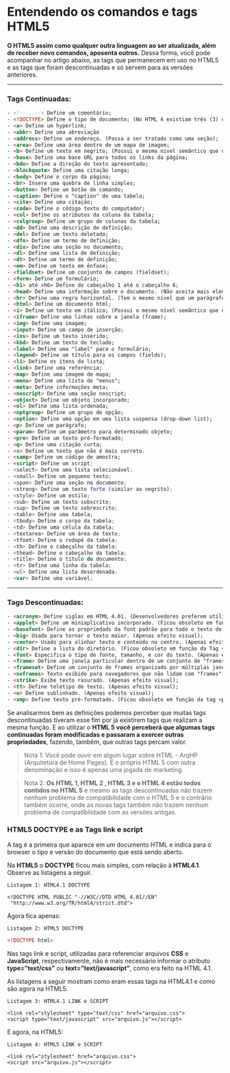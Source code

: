 # Entendendo os comandos e tags HTML5

**O HTML5 assim como qualquer outra linguagem ao ser atualizada, além de receber novo comandos, aposenta outros.** Dessa forma, você pode acompanhar no artigo abaixo, as tags que permanecem em uso no HTML5 e as tags que foram descontinuadas e só servem para as versões anteriores.

---

### Tags Continuadas:
```html
- <!--...--> Define um comentário;
- <!DOCTYPE> Define o tipo de documento; (No HTML 4 existiam três (3) diferentes tipos de doctype, mas no HTML 5 temos apenas um (1) tipo <!DOCTYPE HTML>. É aqui que o navegador entende o tipo de documento e como ele deve interpretar as tags nele contidas.)
- <a> Define um hyperlink;
- <abbr> Define uma abreviação
- <address> Define um endereço. (Passa a ser tratado como uma seção);
- <area> Define uma área dentro de um mapa de imagem;
- <b> Define um texto em negrito; (Possui o mesmo nível semântico que um SPAN, e também o estilo de negrito no texto. Contudo, ele não dá nenhuma importância para o texto marcado com ele.)
- <base> Define uma base URL para todos os links da página;
- <bdo> Define a direção do texto apresentado;
- <blockquote> Define uma citação longa;
- <body> Define o corpo da página;
- <br> Insere uma quebra de linha simples;
- <button> Define um botão de comando;
- <caption> Define o "caption" de uma tabela;
- <cite> Define uma citação;
- <code> Define o código texto do computador;
- <col> Define os atributos da coluna da tabela;
- <colgroup> Define um grupo de colunas da tabela;
- <dd> Define uma descrição de definição;
- <del> Define um texto deletado;
- <dfn> Define um termo de definição;
- <div> Define uma seção no documento;
- <dl> Define uma lista de definição;
- <dt> Define um termo de definição;
- <em> Define um texto em ênfase;
- <fieldset> Define um conjunto de campos (fieldset);
- <form> Define um formulário;
- <h1> até >h6> Define do cabeçalho 1 até o cabeçalho 6;
- <head> Define uma informação sobre o documento. (Não aceita mais elementos Child como filho);
- <hr> Define uma regra horizontal. (Tem o mesmo nível que um parágrafo, mas também é utilizado para fazer separações e quebras de linha);
- <html> Define um documento html;
- <i> Define um texto em itálico; (Possui o mesmo nível semântico que um SPAN. O texto continua sendo itálico e para usuários de leitores de tela, a voz utilizada é modificada para indicar ênfase. É de grande valor e utilidade para marcar, termos técnicos, termos em outras linguagens etc.)
- <iframe> Define uma linhas sobre a janela (frame);
- <img> Define uma imagem;
- <input> Define um campo de inserção;
- <ins> Define um texto inserido;
- <kbd> Define um texto do teclado;
- <label> Define uma "label" para o formulário;
- <legend> Define um título para os campos (fields);
- <li> Define os itens da lista;
- <link> Define uma referência;
- <map> Define uma imagem de mapa;
- <menu> Define uma lista de "menus";
- <meta> Define informações meta;
- <noscript> Define uma seção noscript;
- <object> Define um objeto incorporado;
- <ol> Define uma lista ordenada;
- <optgroup> Define um grupo de opção;
- <option> Define uma opção em uma lista suspensa (drop-down list);
- <p> Define um parágrafo;
- <param> Define um parâmetro para determinado objeto;
- <pre> Define um texto pré-formatado;
- <q> Define uma citação curta;
- <s> Define um texto que não é mais correto.
- <samp> Define um código de amostra;
- <script> Define um script;
- <select> Define uma lista selecionável;
- <small> Define um pequeno texto;
- <span> Define uma seção no documento;
- <strong> Define um texto forte (similar ao negrito);
- <style> Define um estilo;
- <sub> Define um texto subscrito;
- <sup> Define um texto sobrescrito;
- <table> Define uma tabela;
- <tbody> Define o corpo da tabela;
- <td> Define uma célula da tabela;
- <textarea> Define um área de texto;
- <tfoot> Define o rodapé da tabela;
- <th> Define o cabeçalho da tabela;
- <thead> Define o cabeçalho da tabela;
- <title> Define o título do documento;
- <tr> Define uma linha da tabela;
- <ul> Define uma lista desordenada;
- <var> Define uma variável;
```


---

### Tags Descontinuadas:
```html
- <acronym> Define siglas em HTML 4.01. (Desenvolvedores preferem utilizar a tag <abbr>);
- <applet> Define um miniaplicativo incorporado. (Ficou obsoleto em função da tag <object>);
- <basefont> Define as propriedads da font padrão para todo o texto do documento. (Apenas efeito visual);
- <big> Usado para tornar o texto maior. (Apenas efeito visual);
- <center> Usado para alinhar texto e conteúdo no centro. (Apenas efeito visual);
- <dir> Define a lista do diretório. (Ficou obsoleto em função da Tag <ul>);
- <font> Especifica o tipo de fonte, tamanho, e cor do texto. (Apenas efeito visual);
- <frame> Define uma janela particular dentro de um conjunto de "frames". (Fere princípios de usabilidade e acessibilidade);
- <frameset> Define um conjunto de frames organizado por múltiplas janelas.(Fere princípios de usabilidade e acessibilidade);
- <noframes> Texto exibido para navegadores que não lidam com "frames". (Fere princípios de usabilidade e acessibilidade);
- <strike> Exibe texto rasurado. (Apenas efeito visual);
- <tt> Define teletipo de texto. (Apenas efeito visual);
- <u> Define sublinhado. (Apenas efeito visual);
- <xmp> Define texto pré-formatado. (Ficou obsoleto em função da tag <pre>);
```


Se analisarmos bem as definições podemos perceber que muitas tags descontinuadas tiveram esse fim por já existirem tags que realizam a mesma função. E ao utilizar o **HTML 5 você perceberá que algumas tags continuadas foram modificadas e passaram a exercer outras propriedades**, fazendo, também, que outras tags percam valor.

> Nota 1: Você pode ouvir em algum lugar sobre HTML - ArqHP (Arquitetura de Home Pages). É o próprio HTML 5 com outra denominação e isso é apenas uma jogada de marketing.

> Nota 2: **Os HTML 1, HTML 2 , HTML 3 e o HTML 4 estão todos contidos no HTML 5** e mesmo as tags descontinuadas não trazem nenhum problema de compatibilidade com o HTML 5 e o contrário também ocorre, onde as novas tags também não trazem nenhum problema de compatibilidade com as versões antigas.


### HTML5 DOCTYPE e as Tags link e script
A tag **<DOCTYPE>** é a primeira que aparece em um documento HTML e indica para o browser o tipo e versão do documento que está sendo aberto.

Na **HTML5** o **DOCTYPE** ficou mais simples, com relação à **HTML4.1**. Observe as listagens a seguir.


`Listagem 1: HTML4.1 DOCTYPE`
```hmtl
<!DOCTYPE HTML PUBLIC "-//W3C//DTD HTML 4.01//EN"
 "http://www.w3.org/TR/html4/strict.dtd">
```

Agora fica apenas:

`Listagem 2: HTML5 DOCTYPE`

```html
<!DOCTYPE html>
```

Nas tags link e script, utilizadas para referenciar arquivos **CSS** e **JavaScript**, respectivamente, não é mais necessário informar o atributo **type=”text/css”** ou **text=”text/javascript”**, como era feito na HTML 4.1.

As listagens a seguir mostram como eram essas tags na HTML4.1 e como são agora na HTML5.

`Listagem 3: HTML4.1 LINK e SCRIPT`
```hmtl
<link rel="stylesheet" type="text/css" href="arquivo.css">
<script type="text/javascript" src="arquivo.js"></script>
```

E agora, na HTML5:

`Listagem 4: HTML5 LINK e SCRIPT`
```hmtl
<link rel="stylesheet" href="arquivo.css">
<script src="arquivo.js"></script>
```

